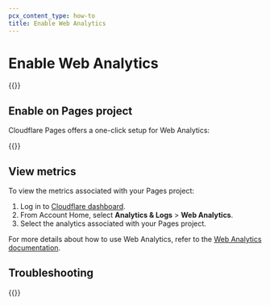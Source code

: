 ```yaml
---
pcx_content_type: how-to
title: Enable Web Analytics
---
```


# Enable Web Analytics

{{<render file="_web-analytics-definition.md" productFolder="analytics">}}

## Enable on Pages project

Cloudflare Pages offers a one-click setup for Web Analytics:

{{<render file="_web-analytics-setup.md">}}

## View metrics

To view the metrics associated with your Pages project:

1. Log in to [Cloudflare dashboard](https://dash.cloudflare.com/login).
2. From Account Home, select **Analytics & Logs** > **Web Analytics**.
3. Select the analytics associated with your Pages project.

For more details about how to use Web Analytics, refer to the [Web Analytics documentation](/web-analytics/data-metrics/).

## Troubleshooting

{{<render file="_web-analytics-troubleshooting.md" productFolder="analytics">}}